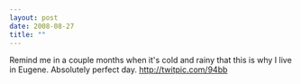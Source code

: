 ```yaml
---
layout: post
date: 2008-08-27
title: ""
---
```

Remind me in a couple months when it's cold and rainy that this is why I live in Eugene. Absolutely perfect day. http://twitpic.com/94bb